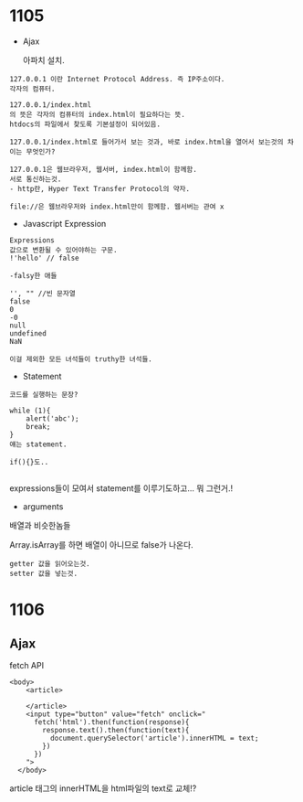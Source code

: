 <h1>
    1105
</h1>

- Ajax

  아파치 설치.

```
127.0.0.1 이란 Internet Protocol Address. 즉 IP주소이다.
각자의 컴퓨터.
```

```
127.0.0.1/index.html
의 뜻은 각자의 컴퓨터의 index.html이 필요하다는 뜻.
htdocs의 파일에서 찾도록 기본설정이 되어있음.

```

```
127.0.0.1/index.html로 들어가서 보는 것과, 바로 index.html을 열어서 보는것의 차이는 무엇인가?
```

```
127.0.0.1은 웹브라우저, 웹서버, index.html이 함께함. 
서로 통신하는것.
- http란, Hyper Text Transfer Protocol의 약자.

file://은 웹브라우저와 index.html만이 함께함. 웹서버는 관여 x
```

- Javascript Expression

```
Expressions
값으로 변환될 수 있어야하는 구문.
!'hello' // false
```

```
-falsy한 애들

'', "" //빈 문자열
false
0
-0
null
undefined
NaN

이걸 제외한 모든 녀석들이 truthy한 녀석들.
```



- Statement

```
코드를 실행하는 문장? 

while (1){
	alert('abc');
	break;
}
얘는 statement.

if(){}도..


```

expressions들이 모여서 statement를 이루기도하고... 뭐 그런거.!



- arguments

배열과 비슷한놈들

Array.isArray를 하면 배열이 아니므로 false가 나온다.

```
getter 값을 읽어오는것.
setter 값을 넣는것.
```





<h1>
    1106
</h1>

<h2>
    Ajax
</h2>

fetch API

```
<body>
    <article>
 
    </article>
    <input type="button" value="fetch" onclick="
      fetch('html').then(function(response){
        response.text().then(function(text){
          document.querySelector('article').innerHTML = text;
        })
      })
    ">
  </body>
```

article 태그의 innerHTML을 html파일의 text로 교체!?

